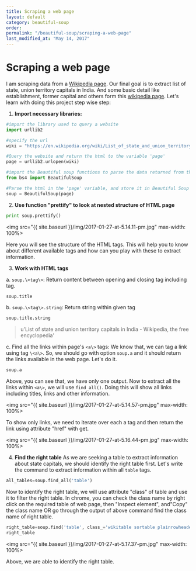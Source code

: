 ```yaml
---
title: Scraping a web page
layout: default
category: beautiful-soup
order:
permalink: "/beautiful-soup/scraping-a-web-page"
last_modified_at: "May 14, 2017"
---
```


# Scraping a web page 

I am scraping data from a [Wikipedia page](https://en.wikipedia.org/wiki/List_of_state_and_union_territory_capitals_in_India). Our final goal is to extract list of state, union territory capitals in India. And some basic detail like establishment, former capital and others form this [wikipedia page](https://en.wikipedia.org/wiki/List_of_state_and_union_territory_capitals_in_India). Let's learn with doing this project step wise step:

1.  **Import necessary libraries:**

``` python
#import the library used to query a website
import urllib2

#specify the url
wiki = "https://en.wikipedia.org/wiki/List_of_state_and_union_territory_capitals_in_India"

#Query the website and return the html to the variable 'page'
page = urllib2.urlopen(wiki)

#import the Beautiful soup functions to parse the data returned from the website
from bs4 import BeautifulSoup

#Parse the html in the 'page' variable, and store it in Beautiful Soup format
soup = BeautifulSoup(page)
```

2.  **Use function "prettify" to look at nested structure of HTML page**

``` python
print soup.prettify()
```
<img src="{{ site.baseurl }}/img/2017-01-27-at-5.14.11-pm.jpg" max-width: 100%>

Here you will see the structure of the HTML tags. This will help you to know about different available tags and how can you play with these to extract information.

3.  **Work with HTML tags**

a. `soup.\<tag\>`: Return content between opening and closing tag including tag.

``` python
soup.title
```
> <title>List of state and union territory capitals in India - Wikipedia, the free encyclopedia</title>

b. `soup.\<tag\>.string`: Return string within given tag

``` python
soup.title.string
```
> u'List of state and union territory capitals in India - Wikipedia, the free encyclopedia'

c.  Find all the links within page's `<a\>` tags: We know that, we can tag a link using tag `\<a\>`. So, we should go with option `soup.a` and it should return the links available in the web page. Let's do it.

``` python
soup.a
```
> <a id="top"></a>

Above, you can see that, we have only one output. Now to extract all the links within `<a\>`, we will use `find_all()`. Doing this will show all links including titles, links and other information.

<img src="{{ site.baseurl }}/img/2017-01-27-at-5.14.57-pm.jpg" max-width: 100%>

To show only links, we need to iterate over each a tag and then return the link using attribute "href" with get.

<img src="{{ site.baseurl }}/img/2017-01-27-at-5.16.44-pm.jpg" max-width: 100%>

4. **Find the right table**
As we are seeking a table to extract information about state capitals, we should identify the right table first. Let's write the command to extract information within all `table` tags.

``` python
all_tables=soup.find_all('table')
```

Now to identify the right table, we will use attribute "class" of table and use it to filter the right table. In chrome, you can check the class name by right click on the required table of web page, then "Inspect element", and"Copy" the class name OR go through the output of above command find the class name of right table.

``` python
right_table=soup.find('table', class_='wikitable sortable plainrowheaders')
right_table
```

<img src="{{ site.baseurl }}/img/2017-01-27-at-5.17.37-pm.jpg" max-width: 100%>

Above, we are able to identify the right table.
